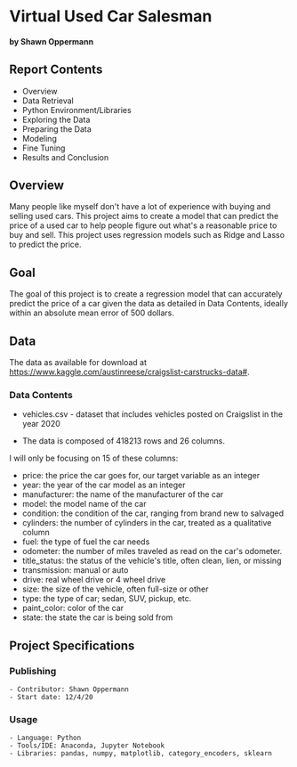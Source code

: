 # Virtual Used Car Salesman
#### by Shawn Oppermann

## Report Contents

- Overview
- Data Retrieval
- Python Environment/Libraries
- Exploring the Data
- Preparing the Data
- Modeling
- Fine Tuning
- Results and Conclusion

## Overview

Many people like myself don't have a lot of experience with buying and selling used cars. This project aims to create a model that can predict the price of a used car to help people figure out what's a reasonable price to buy and sell. This project uses regression models such as Ridge and Lasso to predict the price.

## Goal

The goal of this project is to create a regression model that can accurately predict the price of a car given the data as detailed in Data Contents, ideally within an absolute mean error of 500 dollars.

## Data

The data as available for download at https://www.kaggle.com/austinreese/craigslist-carstrucks-data#.

### Data Contents
   * vehicles.csv - dataset that includes vehicles posted on Craigslist in the year 2020
   
- The data is composed of 418213 rows and 26 columns.

I will only be focusing on 15 of these columns:
- price: the price the car goes for, our target variable as an integer
- year: the year of the car model as an integer
- manufacturer: the name of the manufacturer of the car
- model: the model name of the car
- condition: the condition of the car, ranging from brand new to salvaged
- cylinders: the number of cylinders in the car, treated as a qualitative column
- fuel: the type of fuel the car needs
- odometer: the number of miles traveled as read on the car's odometer.
- title_status: the status of the vehicle's title, often clean, lien, or missing
- transmission: manual or auto
- drive: real wheel drive or 4 wheel drive
- size: the size of the vehicle, often full-size or other
- type: the type of car; sedan, SUV, pickup, etc.
- paint_color: color of the car
- state: the state the car is being sold from

## Project Specifications

### Publishing
    - Contributor: Shawn Oppermann
    - Start date: 12/4/20

### Usage
    - Language: Python
    - Tools/IDE: Anaconda, Jupyter Notebook
    - Libraries: pandas, numpy, matplotlib, category_encoders, sklearn

